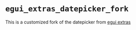 # `egui_extras_datepicker_fork`

This is a customized fork of the datepicker from [egui extras](https://github.com/emilk/egui/tree/master/crates/egui_extras)
